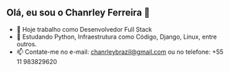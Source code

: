 ## Olá, eu sou o Chanrley Ferreira 👋

- 🔭 Hoje trabalho como Desenvolvedor Full Stack
- 🌱 Estudando Python, Infraestrutura como Código, Django, Linux, entre outros.
- 📫 Contate-me no e-mail: chanrleybrazil@gmail.com ou no telefone: +55 11 983829620
